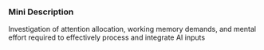 ### Mini Description

Investigation of attention allocation, working memory demands, and mental effort required to effectively process and integrate AI inputs
